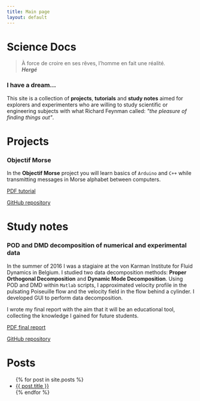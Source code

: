 ```yaml
---
title: Main page
layout: default
---
```

<head>
<link rel="stylesheet" href="https://cdnjs.cloudflare.com/ajax/libs/font-awesome/4.7.0/css/font-awesome.min.css">
</head>

# Science Docs



> À force de croire en ses rêves, l’homme en fait une réalité.  
__*Hergé*__

### I have a dream...

This site is a collection of **projects**, **tutorials** and **study notes** aimed for explorers and experimenters who are willing to study scientific or engineering subjects with what Richard Feynman called: *"the pleasure of finding things out"*.

# Projects

### Objectif Morse

In the **Objectif Morse** project you will learn basics of `Arduino` and `C++` while transmitting messages in Morse alphabet between computers.

<span class="fa fa-file-pdf-o"><a href="https://github.com/camillejr/objectif_morse/raw/master/Documentation/Objectif_Morse.pdf"> PDF tutorial</a></span>

<span class="fa fa-github"><a href="https://github.com/camillejr/objectif_morse"> GitHub repository</a></span>

# Study notes

### POD and DMD decomposition of numerical and experimental data

In the summer of 2016 I was a stagiaire at the von Karman Institute for Fluid Dynamics in Belgium. I studied two data decomposition methods: **Proper Orthogonal Decomposition** and **Dynamic Mode Decomposition**. Using POD and DMD within `Matlab` scripts, I approximated velocity profile in the pulsating Poiseuille flow and the velocity field in the flow behind a cylinder. I developed GUI to perform data decomposition.

I wrote my final report with the aim that it will be an educational tool, collecting the knowledge I gained for future students.

<span class="fa fa-file-pdf-o"><a href="https://github.com/camillejr/vki_short_training/raw/master/final_report/stagiaire_report_kzdybal.pdf"> PDF final report</a></span>

<span class="fa fa-github"><a href="https://github.com/camillejr/vki_short_training"> GitHub repository</a></span>

# Posts

<ul>
  {% for post in site.posts %}
    <li>
      <a href="{{ site.baseurl }}{{ post.url }}">{{ post.title }}</a>
    </li>
  {% endfor %}
</ul>
